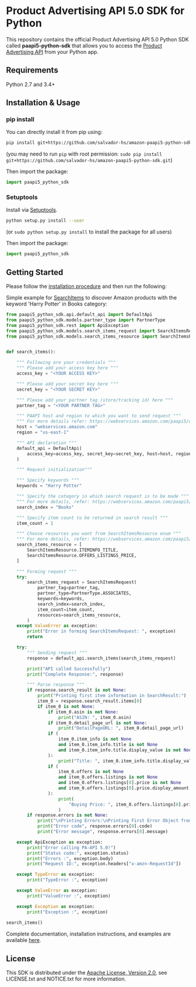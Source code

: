 # Product Advertising API 5.0 SDK for Python

This repository contains the official Product Advertising API 5.0 Python SDK called **paapi5-python-sdk** that allows you to access the [Product Advertising API](https://webservices.amazon.com/paapi5/documentation/index.html) from your Python app.

## Requirements

Python 2.7 and 3.4+

## Installation & Usage

### pip install

You can directly install it from pip using:

```sh
pip install git+https://github.com/salvador-hs/amazon-paapi5-python-sdk.git
```
(you may need to run `pip` with root permission: `sudo pip install git+https://github.com/salvador-hs/amazon-paapi5-python-sdk.git`)

Then import the package:
```python
import paapi5_python_sdk 
```

### Setuptools

Install via [Setuptools](http://pypi.python.org/pypi/setuptools).

```sh
python setup.py install --user
```
(or `sudo python setup.py install` to install the package for all users)

Then import the package:
```python
import paapi5_python_sdk
```

## Getting Started

Please follow the [installation procedure](#installation--usage) and then run the following:

Simple example for [SearchItems](https://webservices.amazon.com/paapi5/documentation/search-items.html) to discover Amazon products with the keyword 'Harry Potter' in Books category:

```python
from paapi5_python_sdk.api.default_api import DefaultApi
from paapi5_python_sdk.models.partner_type import PartnerType
from paapi5_python_sdk.rest import ApiException
from paapi5_python_sdk.models.search_items_request import SearchItemsRequest
from paapi5_python_sdk.models.search_items_resource import SearchItemsResource


def search_items():

    """ Following are your credentials """
    """ Please add your access key here """
    access_key = "<YOUR ACCESS KEY>"

    """ Please add your secret key here """
    secret_key = "<YOUR SECRET KEY>"

    """ Please add your partner tag (store/tracking id) here """
    partner_tag = "<YOUR PARTNER TAG>"

    """ PAAPI host and region to which you want to send request """
    """ For more details refer: https://webservices.amazon.com/paapi5/documentation/common-request-parameters.html#host-and-region"""
    host = "webservices.amazon.com"
    region = "us-east-1"

    """ API declaration """
    default_api = DefaultApi(
        access_key=access_key, secret_key=secret_key, host=host, region=region
    )

    """ Request initialization"""

    """ Specify keywords """
    keywords = "Harry Potter"

    """ Specify the category in which search request is to be made """
    """ For more details, refer: https://webservices.amazon.com/paapi5/documentation/use-cases/organization-of-items-on-amazon/search-index.html """
    search_index = "Books"

    """ Specify item count to be returned in search result """
    item_count = 1

    """ Choose resources you want from SearchItemsResource enum """
    """ For more details, refer: https://webservices.amazon.com/paapi5/documentation/search-items.html#resources-parameter """
    search_items_resource = [
        SearchItemsResource.ITEMINFO_TITLE,
        SearchItemsResource.OFFERS_LISTINGS_PRICE,
    ]

    """ Forming request """
    try:
        search_items_request = SearchItemsRequest(
            partner_tag=partner_tag,
            partner_type=PartnerType.ASSOCIATES,
            keywords=keywords,
            search_index=search_index,
            item_count=item_count,
            resources=search_items_resource,
        )
    except ValueError as exception:
        print("Error in forming SearchItemsRequest: ", exception)
        return

    try:
        """ Sending request """
        response = default_api.search_items(search_items_request)

        print("API called Successfully")
        print("Complete Response:", response)

        """ Parse response """
        if response.search_result is not None:
            print("Printing first item information in SearchResult:")
            item_0 = response.search_result.items[0]
            if item_0 is not None:
                if item_0.asin is not None:
                    print("ASIN: ", item_0.asin)
                if item_0.detail_page_url is not None:
                    print("DetailPageURL: ", item_0.detail_page_url)
                if (
                    item_0.item_info is not None
                    and item_0.item_info.title is not None
                    and item_0.item_info.title.display_value is not None
                ):
                    print("Title: ", item_0.item_info.title.display_value)
                if (
                    item_0.offers is not None
                    and item_0.offers.listings is not None
                    and item_0.offers.listings[0].price is not None
                    and item_0.offers.listings[0].price.display_amount is not None
                ):
                    print(
                        "Buying Price: ", item_0.offers.listings[0].price.display_amount
                    )
        if response.errors is not None:
            print("\nPrinting Errors:\nPrinting First Error Object from list of Errors")
            print("Error code", response.errors[0].code)
            print("Error message", response.errors[0].message)

    except ApiException as exception:
        print("Error calling PA-API 5.0!")
        print("Status code:", exception.status)
        print("Errors :", exception.body)
        print("Request ID:", exception.headers["x-amzn-RequestId"])

    except TypeError as exception:
        print("TypeError :", exception)

    except ValueError as exception:
        print("ValueError :", exception)

    except Exception as exception:
        print("Exception :", exception)
 
search_items()
```

Complete documentation, installation instructions, and examples are available [here](https://webservices.amazon.com/paapi5/documentation/index.html).

## License
This SDK is distributed under the [Apache License, Version 2.0](http://www.apache.org/licenses/LICENSE-2.0), see LICENSE.txt and NOTICE.txt for more information.
